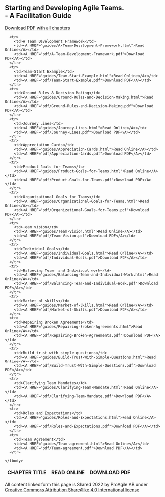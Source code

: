 <link rel="stylesheet" type="text/css" href="style.css">



<div class="aa_htmlTable">
	<h2 class="aa_h2">Starting and Developing Agile Teams. <br>- A Facilitation Guide</h2>
  <table>
    <thead>
      <tr>
      <A HREF="pdf/Starting-and-Developing-Agile-Teams.pdf">Download PDF with all chapters</A>	      
      </tr>
      <tr>
        <th>CHAPTER TITLE</th>
        <th>READ ONLINE</th>
        <th>DOWNLOAD PDF</th>
      </tr>
    </thead>
    <tbody>
	
      <tr>	  
        <td>A Team Development Framework</td>
	    <td><A HREF="guides/A-Team-Development-Framework.html">Read Online</A></td>
	    <td><A HREF="pdf/A-Team-Development-Framework.pdf">Download PDF</A></td>
      </tr>
      <tr>
        <td>Team-Start Example</td>
    	<td><A HREF="guides/Team-Start-Example.html">Read Online</A></td>
	    <td><A HREF="pdf/Team-Start-Example.pdf">Download PDF</A></td>
      </tr>
      <tr>	  
        <td>Ground Rules & Decision Making</td>
    	<td><A HREF="guides/Ground-Rules-and-Decision-Making.html">Read Online</A></td>
	    <td><A HREF="pdf/Ground-Rules-and-Decision-Making.pdf">Download PDF</A></td>
      </tr>
      <tr>
        <td>Journey Lines</td>
	    <td><A HREF="guides/Journey-Lines.html">Read Online</A></td>
	    <td><A HREF="pdf/Journey-Lines.pdf">Download PDF</A></td>
      </tr>
      <tr>
        <td>Appreciation Cards</td>
	    <td><A HREF="guides/Appreciation-Cards.html">Read Online</A></td>
	    <td><A HREF="pdf/Appreciation-Cards.pdf">Download PDF</A></td>
      </tr>
      <tr>
        <td>Product Goals for Teams</td>
	    <td><A HREF="guides/Product-Goals-for-Teams.html">Read Online</A></td>
	    <td><A HREF="pdf/Product-Goals-for-Teams.pdf">Download PDF</A></td>
      </tr>
      <tr>
        <td>Organizational Goals for Teams</td>
	    <td><A HREF="guides/Organizational-Goals-for-Teams.html">Read Online</A></td>
	    <td><A HREF="pdf/Organizational-Goals-for-Teams.pdf">Download PDF</A></td>
      </tr>
      <tr>
        <td>Team Vision</td>
	    <td><A HREF="guides/Team-Vision.html">Read Online</A></td>
	    <td><A HREF="pdf/Team-Vision.pdf">Download PDF</A></td>
      </tr>
      <tr>
        <td>Individual Goals</td>
	    <td><A HREF="guides/Individual-Goals.html">Read Online</A></td>
	    <td><A HREF="pdf/Individual-Goals.pdf">Download PDF</A></td>
      </tr>
      <tr>
        <td>Balancing Team- and Individual work</td>
	    <td><A HREF="guides/Balancing-Team-and-Individual-Work.html">Read Online</A></td>
	    <td><A HREF="pdf/Balancing-Team-and-Individual-Work.pdf">Download PDF</A></td>
      </tr>
      <tr>
        <td>Market of skills</td>
	    <td><A HREF="guides/Market-of-Skills.html">Read Online</A></td>
	    <td><A HREF="pdf/Market-of-Skills.pdf">Download PDF</A></td>
      </tr>
      <tr>
        <td>Repairing Broken Agreements</td>
	    <td><A HREF="guides/Repairing-Broken-Agreements.html">Read Online</A></td>
	    <td><A HREF="pdf/Repairing-Broken-Agreements.pdf">Download PDF</A></td>
      </tr>
      <tr>
        <td>Build trust with simple questions</td>
	    <td><A HREF="guides/Build-Trust-With-Simple-Questions.html">Read Online</A></td>
	    <td><A HREF="pdf/Build-Trust-With-Simple-Questions.pdf">Download PDF</A></td>
      </tr>
      <tr>
        <td>Clarifying Team Mandates</td>
		<td><A HREF="guides/Clarifying-Team-Mandate.html">Read Online</A></td>
		<td><A HREF="pdf/Clarifying-Team-Mandate.pdf">Download PDF</A></td>
      </tr>
      <tr>
        <td>Roles and Expectations</td>
		<td><A HREF="guides/Roles-and-Expectations.html">Read Online</A></td>
		<td><A HREF="pdf/Roles-and-Expectations.pdf">Download PDF</A></td>
      </tr>
      <tr>
        <td>Team Agreement</td>
		<td><A HREF="guides/Team-agreement.html">Read Online</A></td>
		<td><A HREF="pdf/Team-agreement.pdf">Download PDF</A></td>
      </tr>

    </tbody>
  </table>
	
All content linked form this page is Shared 2022 by ProAgile AB under <A HREF="https://creativecommons.org/licenses/by-sa/4.0/"> Creative Commons Attribution ShareAlike 4.0 International license</A>

</div>
